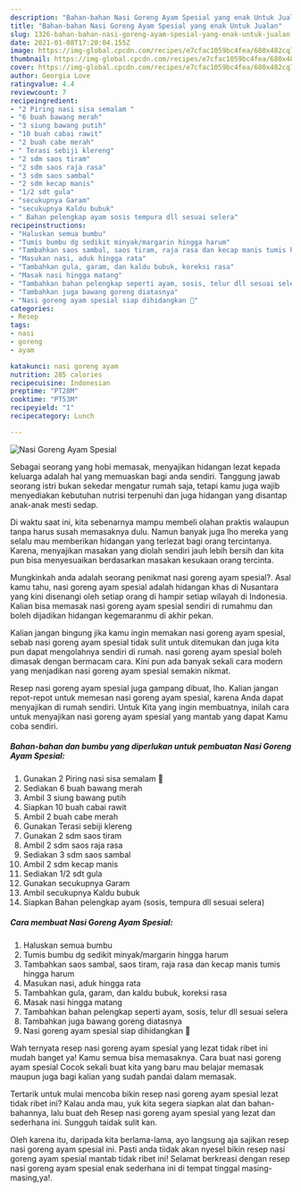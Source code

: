 ```yaml
---
description: "Bahan-bahan Nasi Goreng Ayam Spesial yang enak Untuk Jualan"
title: "Bahan-bahan Nasi Goreng Ayam Spesial yang enak Untuk Jualan"
slug: 1326-bahan-bahan-nasi-goreng-ayam-spesial-yang-enak-untuk-jualan
date: 2021-01-08T17:20:04.155Z
image: https://img-global.cpcdn.com/recipes/e7cfac1059bc4fea/680x482cq70/nasi-goreng-ayam-spesial-foto-resep-utama.jpg
thumbnail: https://img-global.cpcdn.com/recipes/e7cfac1059bc4fea/680x482cq70/nasi-goreng-ayam-spesial-foto-resep-utama.jpg
cover: https://img-global.cpcdn.com/recipes/e7cfac1059bc4fea/680x482cq70/nasi-goreng-ayam-spesial-foto-resep-utama.jpg
author: Georgia Love
ratingvalue: 4.4
reviewcount: 7
recipeingredient:
- "2 Piring nasi sisa semalam "
- "6 buah bawang merah"
- "3 siung bawang putih"
- "10 buah cabai rawit"
- "2 buah cabe merah"
- " Terasi sebiji klereng"
- "2 sdm saos tiram"
- "2 sdm saos raja rasa"
- "3 sdm saos sambal"
- "2 sdm kecap manis"
- "1/2 sdt gula"
- "secukupnya Garam"
- "secukupnya Kaldu bubuk"
- " Bahan pelengkap ayam sosis tempura dll sesuai selera"
recipeinstructions:
- "Haluskan semua bumbu"
- "Tumis bumbu dg sedikit minyak/margarin hingga harum"
- "Tambahkan saos sambal, saos tiram, raja rasa dan kecap manis tumis hingga harum"
- "Masukan nasi, aduk hingga rata"
- "Tambahkan gula, garam, dan kaldu bubuk, koreksi rasa"
- "Masak nasi hingga matang"
- "Tambahkan bahan pelengkap seperti ayam, sosis, telur dll sesuai selera"
- "Tambahkan juga bawang goreng diatasnya"
- "Nasi goreng ayam spesial siap dihidangkan 🤗"
categories:
- Resep
tags:
- nasi
- goreng
- ayam

katakunci: nasi goreng ayam 
nutrition: 285 calories
recipecuisine: Indonesian
preptime: "PT28M"
cooktime: "PT53M"
recipeyield: "1"
recipecategory: Lunch

---
```



![Nasi Goreng Ayam Spesial](https://img-global.cpcdn.com/recipes/e7cfac1059bc4fea/680x482cq70/nasi-goreng-ayam-spesial-foto-resep-utama.jpg)

Sebagai seorang yang hobi memasak, menyajikan hidangan lezat kepada keluarga adalah hal yang memuaskan bagi anda sendiri. Tanggung jawab seorang istri bukan sekedar mengatur rumah saja, tetapi kamu juga wajib menyediakan kebutuhan nutrisi terpenuhi dan juga hidangan yang disantap anak-anak mesti sedap.

Di waktu  saat ini, kita sebenarnya mampu membeli olahan praktis walaupun tanpa harus susah memasaknya dulu. Namun banyak juga lho mereka yang selalu mau memberikan hidangan yang terlezat bagi orang tercintanya. Karena, menyajikan masakan yang diolah sendiri jauh lebih bersih dan kita pun bisa menyesuaikan berdasarkan masakan kesukaan orang tercinta. 



Mungkinkah anda adalah seorang penikmat nasi goreng ayam spesial?. Asal kamu tahu, nasi goreng ayam spesial adalah hidangan khas di Nusantara yang kini disenangi oleh setiap orang di hampir setiap wilayah di Indonesia. Kalian bisa memasak nasi goreng ayam spesial sendiri di rumahmu dan boleh dijadikan hidangan kegemaranmu di akhir pekan.

Kalian jangan bingung jika kamu ingin memakan nasi goreng ayam spesial, sebab nasi goreng ayam spesial tidak sulit untuk ditemukan dan juga kita pun dapat mengolahnya sendiri di rumah. nasi goreng ayam spesial boleh dimasak dengan bermacam cara. Kini pun ada banyak sekali cara modern yang menjadikan nasi goreng ayam spesial semakin nikmat.

Resep nasi goreng ayam spesial juga gampang dibuat, lho. Kalian jangan repot-repot untuk memesan nasi goreng ayam spesial, karena Anda dapat menyajikan di rumah sendiri. Untuk Kita yang ingin membuatnya, inilah cara untuk menyajikan nasi goreng ayam spesial yang mantab yang dapat Kamu coba sendiri.

<!--inarticleads1-->

##### Bahan-bahan dan bumbu yang diperlukan untuk pembuatan Nasi Goreng Ayam Spesial:

1. Gunakan 2 Piring nasi sisa semalam 🤭
1. Sediakan 6 buah bawang merah
1. Ambil 3 siung bawang putih
1. Siapkan 10 buah cabai rawit
1. Ambil 2 buah cabe merah
1. Gunakan  Terasi sebiji klereng
1. Gunakan 2 sdm saos tiram
1. Ambil 2 sdm saos raja rasa
1. Sediakan 3 sdm saos sambal
1. Ambil 2 sdm kecap manis
1. Sediakan 1/2 sdt gula
1. Gunakan secukupnya Garam
1. Ambil secukupnya Kaldu bubuk
1. Siapkan  Bahan pelengkap ayam (sosis, tempura dll sesuai selera)




<!--inarticleads2-->

##### Cara membuat Nasi Goreng Ayam Spesial:

1. Haluskan semua bumbu
1. Tumis bumbu dg sedikit minyak/margarin hingga harum
1. Tambahkan saos sambal, saos tiram, raja rasa dan kecap manis tumis hingga harum
1. Masukan nasi, aduk hingga rata
1. Tambahkan gula, garam, dan kaldu bubuk, koreksi rasa
1. Masak nasi hingga matang
1. Tambahkan bahan pelengkap seperti ayam, sosis, telur dll sesuai selera
1. Tambahkan juga bawang goreng diatasnya
1. Nasi goreng ayam spesial siap dihidangkan 🤗




Wah ternyata resep nasi goreng ayam spesial yang lezat tidak ribet ini mudah banget ya! Kamu semua bisa memasaknya. Cara buat nasi goreng ayam spesial Cocok sekali buat kita yang baru mau belajar memasak maupun juga bagi kalian yang sudah pandai dalam memasak.

Tertarik untuk mulai mencoba bikin resep nasi goreng ayam spesial lezat tidak ribet ini? Kalau anda mau, yuk kita segera siapkan alat dan bahan-bahannya, lalu buat deh Resep nasi goreng ayam spesial yang lezat dan sederhana ini. Sungguh taidak sulit kan. 

Oleh karena itu, daripada kita berlama-lama, ayo langsung aja sajikan resep nasi goreng ayam spesial ini. Pasti anda tiidak akan nyesel bikin resep nasi goreng ayam spesial mantab tidak ribet ini! Selamat berkreasi dengan resep nasi goreng ayam spesial enak sederhana ini di tempat tinggal masing-masing,ya!.

